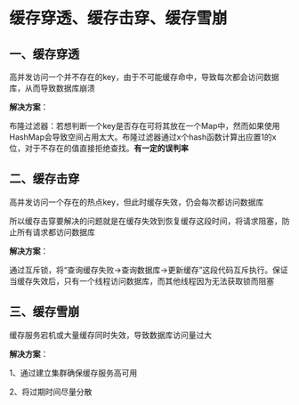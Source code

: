 # 缓存穿透、缓存击穿、缓存雪崩

## 一、缓存穿透

高并发访问一个并不存在的key，由于不可能缓存命中，导致每次都会访问数据库，从而导致数据库崩溃

**解决方案**：

布隆过滤器：若想判断一个key是否存在可将其放在一个Map中，然而如果使用HashMap会导致空间占用太大。布隆过滤器通过x个hash函数计算出应置1的x位，对于不存在的值直接拒绝查找。**有一定的误判率**

## 二、缓存击穿

高并发访问一个存在的热点key，但此时缓存失效，仍会每次都访问数据库

所以缓存击穿要解决的问题就是在缓存失效到恢复缓存这段时间，将请求阻塞，防止所有请求都访问数据库

**解决方案**：

通过互斥锁，将“查询缓存失败->查询数据库->更新缓存”这段代码互斥执行。保证当缓存失效后，只有一个线程访问数据库，而其他线程因为无法获取锁而阻塞

## 三、缓存雪崩

缓存服务宕机或大量缓存同时失效，导致数据库访问量过大

**解决方案**：

1、通过建立集群确保缓存服务高可用

2、将过期时间尽量分散